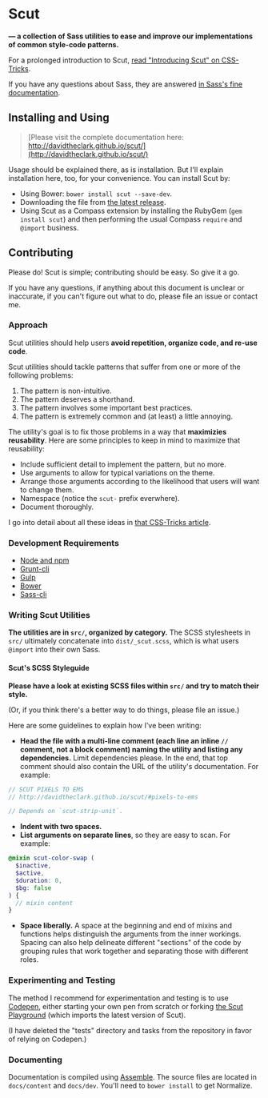 # Scut

**&mdash; a collection of Sass utilities to ease and improve our implementations of common style-code patterns.**

For a prolonged introduction to Scut, [read "Introducing Scut" on CSS-Tricks](http://css-tricks.com/introducing-scut-new-sass-utility-library).

If you have any questions about Sass, they are answered [in Sass's fine documentation](http://sass-lang.com/documentation/file.SASS_REFERENCE.html).

## Installing and Using

> [Please visit the complete documentation here:<br>http://davidtheclark.github.io/scut/](http://davidtheclark.github.io/scut/)

Usage should be explained there, as is installation. But I'll explain installation here, too, for your convenience. You can install Scut by:

- Using Bower: `bower install scut --save-dev`.
- Downloading the file from [the latest release](https://github.com/davidtheclark/scut/releases).
- Using Scut as a Compass extension by installing the RubyGem (`gem install scut`) and then performing the usual Compass `require` and `@import` business.

## Contributing

Please do! Scut is simple; contributing should be easy. So give it a go.

If you have any questions, if anything about this document is unclear or inaccurate, if you can't figure out what to do, please file an issue or contact me.

### Approach

Scut utilities should help users **avoid repetition, organize code, and re-use code**.

Scut utilities should tackle patterns that suffer from one or more of the following problems:

1. The pattern is non-intuitive.
2. The pattern deserves a shorthand.
3. The pattern involves some important best practices.
4. The pattern is extremely common and (at least) a little annoying.

The utility's goal is to fix those problems in a way that **maximizies reusability**. Here are some principles to keep in mind to maximize that reusability:

- Include sufficient detail to implement the pattern, but no more.
- Use arguments to allow for typical variations on the theme.
- Arrange those arguments according to the likelihood that users will want to change them.
- Namespace (notice the `scut-` prefix everwhere).
- Document thoroughly.

I go into detail about all these ideas in [that CSS-Tricks article](http://css-tricks.com/introducing-scut-new-sass-utility-library/).

### Development Requirements

- [Node and npm](http://nodejs.org/)
- [Grunt-cli](https://github.com/gruntjs/grunt-cli)
- [Gulp](https://github.com/gulpjs/gulp)
- [Bower](http://bower.io/)
- [Sass-cli](http://sass-lang.com/install)

### Writing Scut Utilities

**The utilities are in `src/`, organized by category.** The SCSS stylesheets in `src/` ultimately concatenate into `dist/_scut.scss`, which is what users `@import` into their own Sass.

#### Scut's SCSS Styleguide

**Please have a look at existing SCSS files within `src/` and try to match their style.**

(Or, if you think there's a better way to do things, please file an issue.)

Here are some guidelines to explain how I've been writing:

- **Head the file with a multi-line comment (each line an inline `//` comment, not a block comment) naming the utility and listing any dependencies.** Limit dependencies please. In the end, that top comment should also contain the URL of the utility's documentation. For example:

```scss
// SCUT PIXELS TO EMS
// http://davidtheclark.github.io/scut/#pixels-to-ems

// Depends on `scut-strip-unit`.
```

- **Indent with two spaces.**
- **List arguments on separate lines**, so they are easy to scan. For example:

```scss
@mixin scut-color-swap (
  $inactive,
  $active,
  $duration: 0,
  $bg: false
) {
  // mixin content
}
```

- **Space liberally.** A space at the beginning and end of mixins and functions helps distinguish the arguments from the inner workings. Spacing can also help delineate different "sections" of the code by grouping rules that work together and separating those with different roles.

### Experimenting and Testing

The method I recommend for experimentation and testing is to use [Codepen](http://codepen.io/), either starting your own pen from scratch or forking [the Scut Playground](http://codepen.io/davidtheclark/pen/yCadJ) (which imports the latest version of Scut).

(I have deleted the "tests" directory and tasks from the repository in favor of relying on Codepen.)

### Documenting

Documentation is compiled using [Assemble](http://assemble.io). The source files are located in `docs/content` and `docs/dev`. You'll need to `bower install` to get Normalize.
